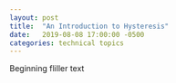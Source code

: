 ```yaml
---
layout: post
title:  "An Introduction to Hysteresis"
date:   2019-08-08 17:00:00 -0500
categories: technical topics
---
```


Beginning fliller text
